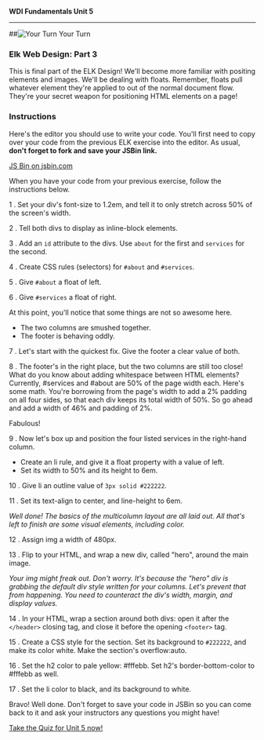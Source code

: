 **WDI Fundamentals Unit 5**

---

##![Your Turn](../assets/exercise.png) Your Turn

### Elk Web Design: Part 3

This is final part of the ELK Design! We'll become more familiar with positing elements and images. We'll be dealing with floats. Remember, floats pull whatever element they're applied to out of the normal document flow. They're your secret weapon for positioning HTML elements on a page!

### Instructions

Here's the editor you should use to write your code. You'll first need to copy over your code from the previous ELK exercise into the editor. As usual, **don't forget to fork and save your JSBin link.**

<a class="jsbin-embed" href="http://jsbin.com/tifivo/embed?html,css,outputheight=600px">JS Bin on jsbin.com</a><script src="http://static.jsbin.com/js/embed.min.js?3.35.12"></script>

When you have your code from your previous exercise, follow the instructions below.

1 . Set your div's font-size to 1.2em, and tell it to only stretch across 50% of the screen's width.

2 . Tell both divs to display as inline-block elements.

3 . Add an `id` attribute to the divs. Use `about` for the first and `services` for the second.

4 . Create CSS rules (selectors) for `#about` and `#services`.

5 . Give `#about` a float of left.

6 . Give `#services` a float of right.

At this point, you'll notice that some things are not so awesome here.
  * The two columns are smushed together.
  * The footer is behaving oddly.

7 . Let's start with the quickest fix. Give the footer a clear value of both.

8 . The footer's in the right place, but the two columns are still too close! What do you know about adding whitespace between HTML elements? Currently, #services and #about are 50% of the page width each. Here's some math. You're borrowing from the page's width to add a 2% padding on all four sides, so that each div keeps its total width of 50%. So go ahead and add a width of 46% and padding of 2%.

Fabulous!

9 . Now let's box up and position the four listed services in the right-hand column.

  * Create an li rule, and give it a float property with a value of left.
  * Set its width to 50% and its height to 6em.

10 . Give li an outline value of `3px solid #222222`.

11 . Set its text-align to center, and line-height to 6em.

*Well done! The basics of the multicolumn layout are all laid out. All that's left to finish are some visual elements, including color.*

12 . Assign img a width of 480px.

13 . Flip to your HTML, and wrap a new div, called "hero", around the main image.

*Your img might freak out. Don't worry. It's because the "hero" div is grabbing the default div style written for your columns. Let's prevent that from happening. You need to counteract the div's width, margin, and display values.*

14 . In your HTML, wrap a section around both divs: open it after the `</header>` closing tag, and close it before the opening `<footer>` tag.

15 . Create a CSS style for the section. Set its background to `#222222`, and make its color white. Make the section's overflow:auto.

16 . Set the h2 color to pale yellow: #fffebb. Set h2's border-bottom-color to #fffebb as well.

17 . Set the li color to black, and its background to white.

Bravo! Well done. Don't forget to save your code in JSBin so you can come back to it and ask your instructors any questions you might have!

[Take the Quiz for Unit 5 now!](10_quiz.md)
